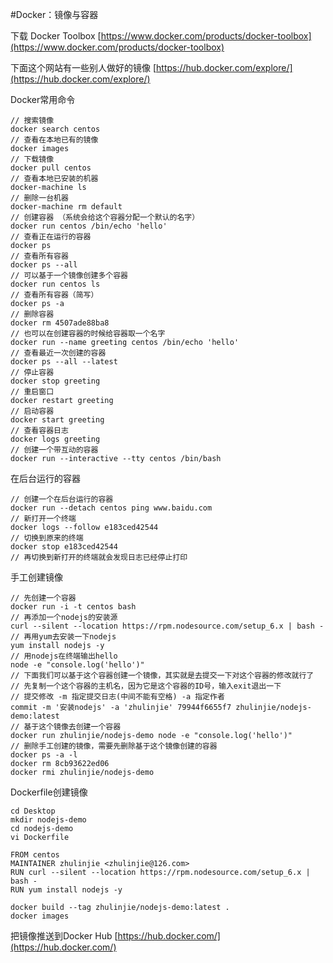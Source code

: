 #Docker：镜像与容器

下载 Docker Toolbox
[https://www.docker.com/products/docker-toolbox](https://www.docker.com/products/docker-toolbox)  

下面这个网站有一些别人做好的镜像
[https://hub.docker.com/explore/](https://hub.docker.com/explore/)

Docker常用命令
```
// 搜索镜像
docker search centos
// 查看在本地已有的镜像
docker images							
// 下载镜像
docker pull centos
// 查看本地已安装的机器
docker-machine ls
// 删除一台机器
docker-machine rm default
// 创建容器 （系统会给这个容器分配一个默认的名字）
docker run centos /bin/echo 'hello'
// 查看正在运行的容器
docker ps
// 查看所有容器
docker ps --all
// 可以基于一个镜像创建多个容器
docker run centos ls
// 查看所有容器（简写）
docker ps -a
// 删除容器
docker rm 4507ade88ba8
// 也可以在创建容器的时候给容器取一个名字
docker run --name greeting centos /bin/echo 'hello'
// 查看最近一次创建的容器
docker ps --all --latest
// 停止容器
docker stop greeting
// 重启窗口
docker restart greeting
// 启动容器
docker start greeting
// 查看容器日志
docker logs greeting
// 创建一个带互动的容器
docker run --interactive --tty centos /bin/bash
```

在后台运行的容器
```
// 创建一个在后台运行的容器
docker run --detach centos ping www.baidu.com
// 新打开一个终端
docker logs --follow e183ced42544
// 切换到原来的终端
docker stop e183ced42544
// 再切换到新打开的终端就会发现日志已经停止打印
```

手工创建镜像
```
// 先创建一个容器
docker run -i -t centos bash
// 再添加一个nodejs的安装源
curl --silent --location https://rpm.nodesource.com/setup_6.x | bash -
// 再用yum去安装一下nodejs
yum install nodejs -y
// 用nodejs在终端输出hello
node -e "console.log('hello')"
// 下面我们可以基于这个容器创建一个镜像，其实就是去提交一下对这个容器的修改就行了
// 先复制一个这个容器的主机名，因为它是这个容器的ID号，输入exit退出一下
// 提交修改 -m 指定提交日志(中间不能有空格) -a 指定作者 
commit -m '安装nodejs' -a 'zhulinjie' 79944f6655f7 zhulinjie/nodejs-demo:latest
// 基于这个镜像去创建一个容器
docker run zhulinjie/nodejs-demo node -e "console.log('hello')"
// 删除手工创建的镜像，需要先删除基于这个镜像创建的容器
docker ps -a -l
docker rm 8cb93622ed06
docker rmi zhulinjie/nodejs-demo
```

Dockerfile创建镜像
```
cd Desktop
mkdir nodejs-demo
cd nodejs-demo
vi Dockerfile
```
```
FROM centos
MAINTAINER zhulinjie <zhulinjie@126.com>
RUN curl --silent --location https://rpm.nodesource.com/setup_6.x | bash -
RUN yum install nodejs -y
```
```
docker build --tag zhulinjie/nodejs-demo:latest .
docker images
```

把镜像推送到Docker Hub
[https://hub.docker.com/](https://hub.docker.com/)



